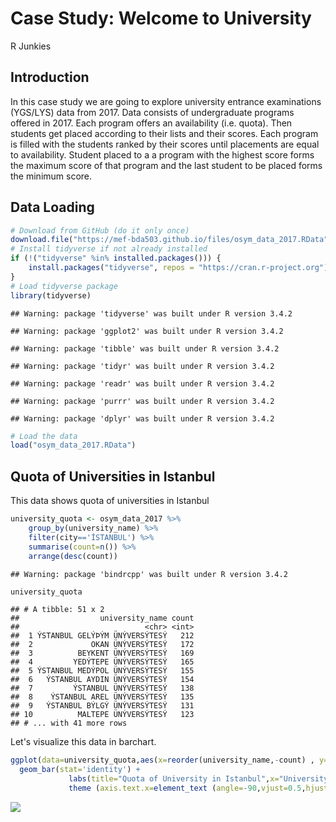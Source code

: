 Case Study: Welcome to University
================
R Junkies

Introduction
------------

In this case study we are going to explore university entrance examinations (YGS/LYS) data from 2017. Data consists of undergraduate programs offered in 2017. Each program offers an availability (i.e. quota). Then students get placed according to their lists and their scores. Each program is filled with the students ranked by their scores until placements are equal to availability. Student placed to a a program with the highest score forms the maximum score of that program and the last student to be placed forms the minimum score.

Data Loading
------------

``` r
# Download from GitHub (do it only once)
download.file("https://mef-bda503.github.io/files/osym_data_2017.RData", "osym_data_2017.RData")
# Install tidyverse if not already installed
if (!("tidyverse" %in% installed.packages())) {
    install.packages("tidyverse", repos = "https://cran.r-project.org")
}
# Load tidyverse package
library(tidyverse)
```

    ## Warning: package 'tidyverse' was built under R version 3.4.2

    ## Warning: package 'ggplot2' was built under R version 3.4.2

    ## Warning: package 'tibble' was built under R version 3.4.2

    ## Warning: package 'tidyr' was built under R version 3.4.2

    ## Warning: package 'readr' was built under R version 3.4.2

    ## Warning: package 'purrr' was built under R version 3.4.2

    ## Warning: package 'dplyr' was built under R version 3.4.2

``` r
# Load the data
load("osym_data_2017.RData")
```

Quota of Universities in Istanbul
---------------------------------

This data shows quota of universities in Istanbul

``` r
university_quota <- osym_data_2017 %>%
    group_by(university_name) %>%
    filter(city=='İSTANBUL') %>%
    summarise(count=n()) %>%
    arrange(desc(count))
```

    ## Warning: package 'bindrcpp' was built under R version 3.4.2

``` r
university_quota
```

    ## # A tibble: 51 x 2
    ##                  university_name count
    ##                            <chr> <int>
    ##  1 ÝSTANBUL GELÝÞÝM ÜNÝVERSÝTESÝ   212
    ##  2             OKAN ÜNÝVERSÝTESÝ   172
    ##  3          BEYKENT ÜNÝVERSÝTESÝ   169
    ##  4         YEDÝTEPE ÜNÝVERSÝTESÝ   165
    ##  5 ÝSTANBUL MEDÝPOL ÜNÝVERSÝTESÝ   155
    ##  6   ÝSTANBUL AYDIN ÜNÝVERSÝTESÝ   154
    ##  7         ÝSTANBUL ÜNÝVERSÝTESÝ   138
    ##  8    ÝSTANBUL AREL ÜNÝVERSÝTESÝ   135
    ##  9   ÝSTANBUL BÝLGÝ ÜNÝVERSÝTESÝ   131
    ## 10          MALTEPE ÜNÝVERSÝTESÝ   123
    ## # ... with 41 more rows

Let's visualize this data in barchart.

``` r
ggplot(data=university_quota,aes(x=reorder(university_name,-count) , y=count)) +
  geom_bar(stat='identity') +
             labs(title="Quota of University in Istanbul",x="University Name",y="Count", fill="") +
             theme (axis.text.x=element_text (angle=-90,vjust=0.5,hjust=0))
```

![](CaseStudy_Week03_files/figure-markdown_github-ascii_identifiers/unnamed-chunk-3-1.png)
